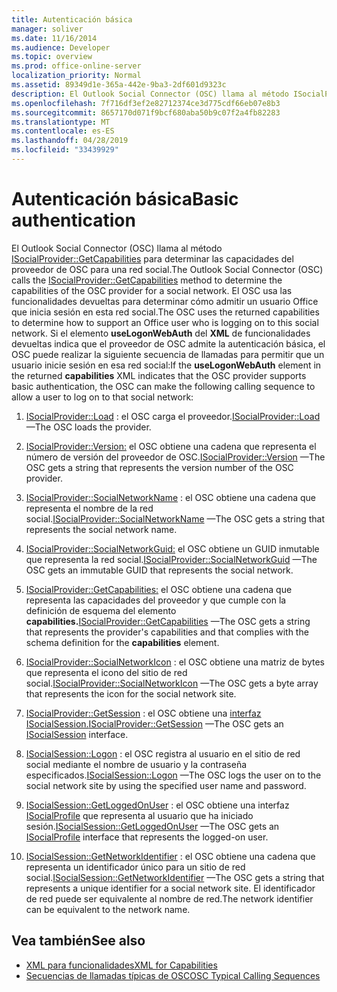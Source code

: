 ```yaml
---
title: Autenticación básica
manager: soliver
ms.date: 11/16/2014
ms.audience: Developer
ms.topic: overview
ms.prod: office-online-server
localization_priority: Normal
ms.assetid: 89349d1e-365a-442e-9ba3-2df601d9323c
description: El Outlook Social Connector (OSC) llama al método ISocialProvider::GetCapabilities para determinar las capacidades del proveedor de OSC para una red social.
ms.openlocfilehash: 7f716df3ef2e82712374ce3d775cdf66eb07e8b3
ms.sourcegitcommit: 8657170d071f9bcf680aba50b9c07f2a4fb82283
ms.translationtype: MT
ms.contentlocale: es-ES
ms.lasthandoff: 04/28/2019
ms.locfileid: "33439929"
---
```

# <a name="basic-authentication"></a><span data-ttu-id="aebe2-103">Autenticación básica</span><span class="sxs-lookup"><span data-stu-id="aebe2-103">Basic authentication</span></span>

<span data-ttu-id="aebe2-104">El Outlook Social Connector (OSC) llama al método [ISocialProvider::GetCapabilities](isocialprovider-getcapabilities.md) para determinar las capacidades del proveedor de OSC para una red social.</span><span class="sxs-lookup"><span data-stu-id="aebe2-104">The Outlook Social Connector (OSC) calls the [ISocialProvider::GetCapabilities](isocialprovider-getcapabilities.md) method to determine the capabilities of the OSC provider for a social network.</span></span> <span data-ttu-id="aebe2-105">El OSC usa las funcionalidades devueltas para determinar cómo admitir un usuario Office que inicia sesión en esta red social.</span><span class="sxs-lookup"><span data-stu-id="aebe2-105">The OSC uses the returned capabilities to determine how to support an Office user who is logging on to this social network.</span></span> <span data-ttu-id="aebe2-106">Si el elemento **useLogonWebAuth** del **XML** de funcionalidades devueltas indica que el proveedor de OSC admite la autenticación básica, el OSC puede realizar la siguiente secuencia de llamadas para permitir que un usuario inicie sesión en esa red social:</span><span class="sxs-lookup"><span data-stu-id="aebe2-106">If the **useLogonWebAuth** element in the returned **capabilities** XML indicates that the OSC provider supports basic authentication, the OSC can make the following calling sequence to allow a user to log on to that social network:</span></span> 
  
1. <span data-ttu-id="aebe2-107">[ISocialProvider::Load](isocialprovider-load.md) : el OSC carga el proveedor.</span><span class="sxs-lookup"><span data-stu-id="aebe2-107">[ISocialProvider::Load](isocialprovider-load.md) —The OSC loads the provider.</span></span> 
    
2. <span data-ttu-id="aebe2-108">[ISocialProvider::Version:](isocialprovider-version.md) el OSC obtiene una cadena que representa el número de versión del proveedor de OSC.</span><span class="sxs-lookup"><span data-stu-id="aebe2-108">[ISocialProvider::Version](isocialprovider-version.md) —The OSC gets a string that represents the version number of the OSC provider.</span></span> 
    
3. <span data-ttu-id="aebe2-109">[ISocialProvider::SocialNetworkName](isocialprovider-socialnetworkname.md) : el OSC obtiene una cadena que representa el nombre de la red social.</span><span class="sxs-lookup"><span data-stu-id="aebe2-109">[ISocialProvider::SocialNetworkName](isocialprovider-socialnetworkname.md) —The OSC gets a string that represents the social network name.</span></span> 
    
4. <span data-ttu-id="aebe2-110">[ISocialProvider::SocialNetworkGuid:](isocialprovider-socialnetworkguid.md) el OSC obtiene un GUID inmutable que representa la red social.</span><span class="sxs-lookup"><span data-stu-id="aebe2-110">[ISocialProvider::SocialNetworkGuid](isocialprovider-socialnetworkguid.md) —The OSC gets an immutable GUID that represents the social network.</span></span> 
    
5. <span data-ttu-id="aebe2-111">[ISocialProvider::GetCapabilities:](isocialprovider-getcapabilities.md) el OSC obtiene una cadena que representa las capacidades del proveedor y que cumple con la definición de esquema del elemento **capabilities.**</span><span class="sxs-lookup"><span data-stu-id="aebe2-111">[ISocialProvider::GetCapabilities](isocialprovider-getcapabilities.md) —The OSC gets a string that represents the provider's capabilities and that complies with the schema definition for the **capabilities** element.</span></span> 
    
6. <span data-ttu-id="aebe2-112">[ISocialProvider::SocialNetworkIcon](isocialprovider-socialnetworkicon.md) : el OSC obtiene una matriz de bytes que representa el icono del sitio de red social.</span><span class="sxs-lookup"><span data-stu-id="aebe2-112">[ISocialProvider::SocialNetworkIcon](isocialprovider-socialnetworkicon.md) —The OSC gets a byte array that represents the icon for the social network site.</span></span> 
    
7. <span data-ttu-id="aebe2-113">[ISocialProvider::GetSession](isocialprovider-getsession.md) : el OSC obtiene una [interfaz ISocialSession.](isocialsessioniunknown.md)</span><span class="sxs-lookup"><span data-stu-id="aebe2-113">[ISocialProvider::GetSession](isocialprovider-getsession.md) —The OSC gets an [ISocialSession](isocialsessioniunknown.md) interface.</span></span> 
    
8. <span data-ttu-id="aebe2-114">[ISocialSession::Logon](isocialsession-logon.md) : el OSC registra al usuario en el sitio de red social mediante el nombre de usuario y la contraseña especificados.</span><span class="sxs-lookup"><span data-stu-id="aebe2-114">[ISocialSession::Logon](isocialsession-logon.md) —The OSC logs the user on to the social network site by using the specified user name and password.</span></span> 
    
9. <span data-ttu-id="aebe2-115">[ISocialSession::GetLoggedOnUser](isocialsession-getloggedonuser.md) : el OSC obtiene una interfaz [ISocialProfile](isocialprovideriunknown.md) que representa al usuario que ha iniciado sesión.</span><span class="sxs-lookup"><span data-stu-id="aebe2-115">[ISocialSession::GetLoggedOnUser](isocialsession-getloggedonuser.md) —The OSC gets an [ISocialProfile](isocialprovideriunknown.md) interface that represents the logged-on user.</span></span> 
    
10. <span data-ttu-id="aebe2-116">[ISocialSession::GetNetworkIdentifier](isocialsession-getnetworkidentifier.md) : el OSC obtiene una cadena que representa un identificador único para un sitio de red social.</span><span class="sxs-lookup"><span data-stu-id="aebe2-116">[ISocialSession::GetNetworkIdentifier](isocialsession-getnetworkidentifier.md) —The OSC gets a string that represents a unique identifier for a social network site.</span></span> <span data-ttu-id="aebe2-117">El identificador de red puede ser equivalente al nombre de red.</span><span class="sxs-lookup"><span data-stu-id="aebe2-117">The network identifier can be equivalent to the network name.</span></span> 
    
## <a name="see-also"></a><span data-ttu-id="aebe2-118">Vea también</span><span class="sxs-lookup"><span data-stu-id="aebe2-118">See also</span></span>

- [<span data-ttu-id="aebe2-119">XML para funcionalidades</span><span class="sxs-lookup"><span data-stu-id="aebe2-119">XML for Capabilities</span></span>](xml-for-capabilities.md)
- [<span data-ttu-id="aebe2-120">Secuencias de llamadas típicas de OSC</span><span class="sxs-lookup"><span data-stu-id="aebe2-120">OSC Typical Calling Sequences</span></span>](osc-typical-calling-sequences.md)

